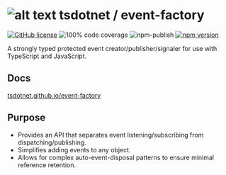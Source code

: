 # ![alt text](https://avatars1.githubusercontent.com/u/64487547?s=30 "tsdotnet") tsdotnet / event-factory

[![GitHub license](https://img.shields.io/badge/license-MIT-blue.svg?style=flat-square)](https://github.com/tsdotnet/event-factory/blob/master/LICENSE)
![100% code coverage](https://img.shields.io/badge/coverage-100%25-green)
![npm-publish](https://github.com/tsdotnet/event-factory/workflows/npm-publish/badge.svg)
[![npm version](https://img.shields.io/npm/v/@tsdotnet/event-factory.svg?style=flat-square)](https://www.npmjs.com/package/@tsdotnet/event-factory)

A strongly typed protected event creator/publisher/signaler for use with TypeScript and JavaScript.

## Docs

[tsdotnet.github.io/event-factory](https://tsdotnet.github.io/event-factory/)

## Purpose
* Provides an API that separates event listening/subscribing from dispatching/publishing.
* Simplifies adding events to any object.
* Allows for complex auto-event-disposal patterns to ensure minimal reference retention.
